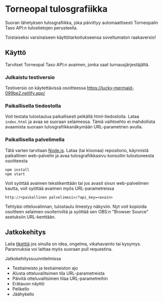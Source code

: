 # Torneopal tulosgrafiikka

Suoran lähetyksen tulosgrafiikka, joka päivittyy automaattisesti Torneopalin Taso API:n tulostietojen perusteella.

Toistaiseksi varsinaiseen käyttötarkoitukseensa soveltumaton raakaversio!

## Käyttö

Tarvitset Torneopal Taso API:n avaimen, jonka saat turnausjärjestäjältä.

### Julkaistu testiversio

Testiversio on käytettävissä osoitteessa https://lucky-mermaid-099be2.netlify.app/

### Paikallisella tiedostolla

Voit testata tulostaulua paikallisesti pelkällä html-tiedostolla. Lataa `index.html` ja avaa se suoraan selaimessa. Tämä vaihtoehto ei mahdollista avaamista suoraan tulosgrafiikkanäkymään URL-parametrien avulla.

### Paikallisella palvelimella

Tätä varten tarvitaan [Node.js](https://nodejs.org/). Lataa (tai kloonaa) repositorio, käynnistä paikallinen web-palvelin ja avaa tulosgrafiikkasivu konsoliin tulostuneesta osoitteesta

    npm install
    npm start

Voit syöttää avaimen tekstikenttään tai jos avasit sivun web-palvelimen kautta, voit syöttää avaimen myös URL-parametreissa

    http://<paikallinen palvelimesi>/?api_key=<avain>

Tehtyäsi otteluvalinnan, tulostaulu ilmestyy näkyviin. Nyt voit kopioida osoitteen selaimen osoiteriviltä ja syöttää sen OBS:n "Browser Source" asetuksiin URL-kenttään.

## Jatkokehitys

Laita [tikettiä](https://github.com/terotil/torneopal-live-scoreboard/issues) jos sinulla on idea, ongelma, vikahavainto tai kysymys. Parannuksia voi laittaa myös suoraan pull requestina.

Jatkokehityssuunnitelmissa

- Testiaineisto ja testiaineiston ajo
- Alusta otteluvalitsimen tila URL-parametreista
- Päivitä otteluvalitsimen tilaa URL-parametreihin
- Erätauon näyttö
- Pelikello
- Jäähykello
